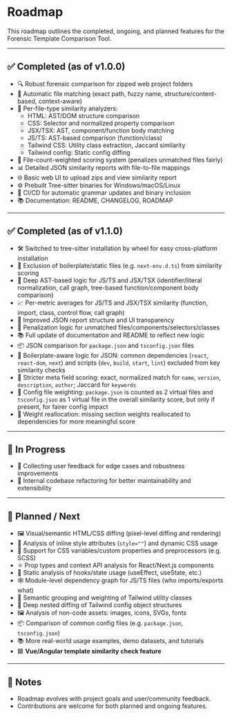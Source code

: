 # Roadmap

This roadmap outlines the completed, ongoing, and planned features for the Forensic Template Comparison Tool.

---

## ✅ Completed (as of v1.0.0)

- 🔍 Robust forensic comparison for zipped web project folders
- 🧠 Automatic file matching (exact path, fuzzy name, structure/content-based, context-aware)
- 📂 Per-file-type similarity analyzers:
  - HTML: AST/DOM structure comparison
  - CSS: Selector and normalized property comparison
  - JSX/TSX: AST, component/function body matching
  - JS/TS: AST-based comparison (function/class)
  - Tailwind CSS: Utility class extraction, Jaccard similarity
  - Tailwind config: Static config diffing
- 🧮 File-count-weighted scoring system (penalizes unmatched files fairly)
- 📊 Detailed JSON similarity reports with file-to-file mappings
- 🌐 Basic web UI to upload zips and view similarity report
- ⚙️ Prebuilt Tree-sitter binaries for Windows/macOS/Linux
- 🔄 CI/CD for automatic grammar updates and binary inclusion
- 📚 Documentation: README, CHANGELOG, ROADMAP

---

## ✅ Completed (as of v1.1.0)

- 🛠️ Switched to tree-sitter installation by wheel for easy cross-platform installation
- 🚫 Exclusion of boilerplate/static files (e.g. `next-env.d.ts`) from similarity scoring
- 🧠 Deep AST-based logic for JS/TS and JSX/TSX (identifier/literal normalization, call graph, tree-based function/component body comparison)
- 📈 Per-metric averages for JS/TS and JSX/TSX similarity (function, import, class, control flow, call graph)
- 🧾 Improved JSON report structure and UI transparency
- 🧮 Penalization logic for unmatched files/components/selectors/classes
- 📚 Full update of documentation and README to reflect new logic
- 📦 JSON comparison for `package.json` and `tsconfig.json` files
- 🚫 Boilerplate-aware logic for JSON: common dependencies (`react`, `react-dom`, `next`) and scripts (`dev`, `build`, `start`, `lint`) excluded from key similarity checks
- 🧾 Stricter meta field scoring: exact, normalized match for `name`, `version`, `description`, `author`; Jaccard for `keywords`
- 🔢 Config file weighting: `package.json` is counted as 2 virtual files and `tsconfig.json` as 1 virtual file in the overall similarity score, but only if present, for fairer config impact
- 🔄 Weight reallocation: missing section weights reallocated to dependencies for more meaningful score

---

## 🔧 In Progress

- 🔁 Collecting user feedback for edge cases and robustness improvements
- 🧹 Internal codebase refactoring for better maintainability and extensibility

---

## 🧭 Planned / Next

- 🖼️ Visual/semantic HTML/CSS diffing (pixel-level diffing and rendering)
- 🧬 Analysis of inline style attributes (`style=""`) and dynamic CSS usage
- 🎯 Support for CSS variables/custom properties and preprocessors (e.g. SCSS)
- ⚛️ Prop types and context API analysis for React/Next.js components
- 🧠 Static analysis of hooks/state usage (useEffect, useState, etc.)
- 🕸️ Module-level dependency graph for JS/TS files (who imports/exports what)
- 🔗 Semantic grouping and weighting of Tailwind utility classes
- 🧩 Deep nested diffing of Tailwind config object structures
- 🖼️ Analysis of non-code assets: images, icons, SVGs, fonts
- 📦 Comparison of common config files (e.g. `package.json`, `tsconfig.json`)
- 📚 More real-world usage examples, demo datasets, and tutorials
- 🟩 **Vue/Angular template similarity check feature**

---

## 📌 Notes

- Roadmap evolves with project goals and user/community feedback.
- Contributions are welcome for both planned and ongoing features.

